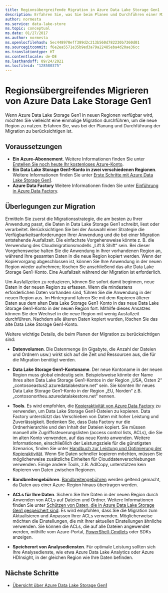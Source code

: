 ```yaml
---
title: Regionsübergreifende Migration in Azure Data Lake Storage Gen1 | Microsoft Docs
description: Erfahren Sie, was Sie beim Planen und Durchführen einer Migration zu Azure Data Lake Storage Gen1 berücksichtigen müssen, wenn diese in neuen Regionen verfügbar wird.
author: normesta
ms.service: data-lake-store
ms.topic: conceptual
ms.date: 01/27/2017
ms.author: normesta
ms.openlocfilehash: 5ec448970eff389d2c213b560d782230b7360d01
ms.sourcegitcommit: f6e2ea5571e35b9ed3a79a22485eba4d20ae36cc
ms.translationtype: HT
ms.contentlocale: de-DE
ms.lasthandoff: 09/24/2021
ms.locfileid: "128580375"
---
```

# <a name="migrate-azure-data-lake-storage-gen1-across-regions"></a>Regionsübergreifendes Migrieren von Azure Data Lake Storage Gen1

Wenn Azure Data Lake Storage Gen1 in neuen Regionen verfügbar wird, möchten Sie vielleicht eine einmalige Migration durchführen, um die neue Region zu nutzen. Erfahren Sie, was bei der Planung und Durchführung der Migration zu berücksichtigen ist.

## <a name="prerequisites"></a>Voraussetzungen

* **Ein Azure-Abonnement**. Weitere Informationen finden Sie unter [Erstellen Sie noch heute Ihr kostenloses Azure-Konto](https://azure.microsoft.com/pricing/free-trial/).
* **Ein Data Lake Storage Gen1-Konto in zwei verschiedenen Regionen**. Weitere Informationen finden Sie unter [Erste Schritte mit Azure Data Lake Storage Gen1](data-lake-store-get-started-portal.md).
* **Azure Data Factory** Weitere Informationen finden Sie unter [Einführung in Azure Data Factory](../data-factory/introduction.md).


## <a name="migration-considerations"></a>Überlegungen zur Migration

Ermitteln Sie zuerst die Migrationsstrategie, die am besten zu Ihrer Anwendung passt, die Daten in Data Lake Storage Gen1 schreibt, liest oder verarbeitet. Berücksichtigen Sie bei der Auswahl einer Strategie die Verfügbarkeitsanforderungen Ihrer Anwendung und die bei einer Migration entstehende Ausfallzeit. Die einfachste Vorgehensweise könnte z. B. die Verwendung des Cloudmigrationsmodells „Lift & Shift“ sein. Bei dieser Vorgehensweise halten Sie die Anwendung in Ihrer vorhandenen Region an, während Ihre gesamten Daten in die neue Region kopiert werden. Wenn der Kopiervorgang abgeschlossen ist, können Sie Ihre Anwendung in der neuen Region wieder aufnehmen; löschen Sie anschließend das alte Data Lake Storage Gen1-Konto. Eine Ausfallzeit während der Migration ist erforderlich.

Um Ausfallzeiten zu reduzieren, können Sie sofort damit beginnen, neue Daten in der neuen Region zu erfassen. Wenn die mindestens erforderlichen Daten vorhanden sind, führen Sie die Anwendung in der neuen Region aus. Im Hintergrund fahren Sie mit dem Kopieren älterer Daten aus dem alten Data Lake Storage Gen1-Konto in das neue Data Lake Storage Gen1-Konto in der neuen Region fort. Mithilfe dieses Ansatzes können Sie den Wechsel in die neue Region mit wenig Ausfallzeit durchführen. Nachdem alle älteren Daten kopiert wurden, löschen Sie das alte Data Lake Storage Gen1-Konto.

Weitere wichtige Details, die beim Planen der Migration zu berücksichtigen sind:

* **Datenvolumen**. Die Datenmenge (in Gigabyte, die Anzahl der Dateien und Ordnern usw.) wirkt sich auf die Zeit und Ressourcen aus, die für die Migration benötigt werden.

* **Data Lake Storage Gen1-Kontoname**. Der neue Kontoname in der neuen Region muss global eindeutig sein. Beispielsweise könnte der Name Ihres alten Data Lake Storage Gen1-Kontos in der Region „USA, Osten 2“ „contosoeastus2.azuredatalakestore.net“ sein. Sie könnten Ihr neues Data Lake Storage Gen1-Konto in der Region „EU, Norden“ z.B. „contosonortheu.azuredatalakestore.net“ nennen.

* **Tools**. Es wird empfohlen, die [Kopieraktivität von Azure Data Factory](../data-factory/connector-azure-data-lake-store.md) zu verwenden, um Data Lake Storage Gen1-Dateien zu kopieren. Data Factory unterstützt das Verschieben von Daten mit hoher Leistung und Zuverlässigkeit. Bedenken Sie, dass Data Factory nur die Ordnerhierarchie und den Inhalt der Dateien kopiert. Sie müssen manuell alle Zugriffssteuerungslisten (access control lists, ACLs), die Sie im alten Konto verwenden, auf das neue Konto anwenden. Weitere Informationen, einschließlich der Leistungsziele für die günstigsten Szenarios, finden Sie unter [Handbuch zur Leistung und Optimierung der Kopieraktivität](../data-factory/copy-activity-performance.md). Wenn Sie Daten schneller kopieren möchten, müssen Sie möglicherweise zusätzliche Einheiten für Clouddatenverschiebungen verwenden. Einige andere Tools, z.B. AdlCopy, unterstützen kein Kopieren von Daten zwischen Regionen.  

* **Bandbreitengebühren**. [Bandbreitengebühren](https://azure.microsoft.com/pricing/details/bandwidth/) werden geltend gemacht, da Daten aus einer Azure-Region hinaus übertragen werden.

* **ACLs für Ihre Daten**. Sichern Sie Ihre Daten in der neuen Region durch Anwenden von ACLs auf Dateien und Ordner. Weitere Informationen finden Sie unter [Schützen von Daten, die in Azure Data Lake Storage Gen1 gespeichert sind](data-lake-store-secure-data.md). Es wird empfohlen, dass Sie die Migration zum Aktualisieren und Anpassen Ihrer ACLs verwenden. Möglicherweise möchten die Einstellungen, die mit Ihrer aktuellen Einstellungen ähnliche verwenden. Sie können die ACLs, die auf alle Dateien angewendet werden, mithilfe vom Azure-Portal, [PowerShell-Cmdlets](/powershell/module/az.datalakestore/get-azdatalakestoreitempermission) oder SDKs anzeigen.  

* **Speicherort von Analysediensten**. Für optimale Leistung sollten sich Ihre Analysedienste, wie etwa Azure Data Lake Analytics oder Azure HDInsight, in der gleichen Region wie Ihre Daten befinden.  

## <a name="next-steps"></a>Nächste Schritte
* [Übersicht über Azure Data Lake Storage Gen1](data-lake-store-overview.md)
